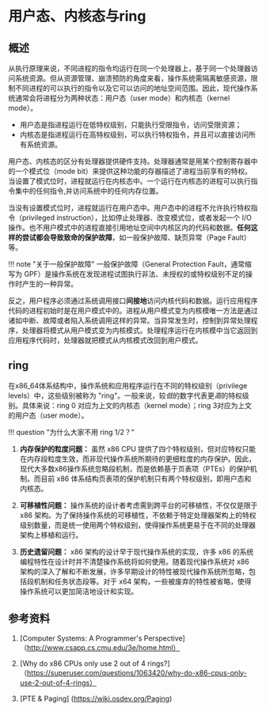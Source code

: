 # 用户态、内核态与ring

## 概述

从执行原理来说，不同进程的指令均运行在同一个处理器上，基于同一个处理器访问系统资源。但从资源管理、崩溃预防的角度来看，操作系统需隔离敏感资源，限制不同进程的可以执行的指令以及它可以访问的地址空间范围。因此，现代操作系统通常会将进程分为两种状态：用户态（user mode）和内核态（kernel mode）。

- 用户态是指进程运行在低特权级别，只能执行受限指令，访问受限资源；
- 内核态是指进程运行在高特权级别，可以执行特权指令，并且可以直接访问所有系统资源。

用户态、内核态的区分有处理器提供硬件支持。处理器通常是用某个控制寄存器中的一个模式位（mode bit）来提供这种功能的存器描述了进程当前享有的特权。当设置了模式位时，进程就运行在内核态中。一个运行在内核态的进程可以执行指令集中的任何指令,并访问系统中的任何内存位置。

当没有设置模式位时，进程就运行在用户态中。用户态中的进程不允许执行特权指令（privileged instruction），比如停止处理器、改变模式位，或者发起一个 I/O 操作。也不用户模式中的进程直接引用地址空间中内核区内的代码和数据。**任何这样的尝试都会导致致命的保护故障**，如一般保护故障、缺页异常（Page Fault）等。

!!! note "关于一般保护故障"
    一般保护故障（General Protection Fault，通常缩写为 GPF）是操作系统在发现进程试图执行非法、未授权的或特权级别不足的操作时产生的一种异常。

反之，用户程序必须通过系统调用接口**间接地**访问内核代码和数据。运行应用程序代码的进程初始时是在用户模式中的。进程从用户模式变为内核模唯一方法是通过诸如中断、故障或者陷入系统调用这样的异常。当异常发生时，控制到异常处理程序，处理器将模式从用户模式变为内核模式。处理程序运行在内核模中当它返回到应用程序代码时，处理器就把模式从内核模式改回到用户模式。

## ring

在x86_64体系结构中，操作系统和应用程序运行在不同的特权级别（privilege levels）中，这些级别被称为 "ring"。一般来说，较*低*的数字代表更*高*的特权级别。具体来说：ring 0 对应为上文的内核态（kernel mode）；ring 3对应为上文的用户态（user mode）。  

!!! question "为什么大家不用 ring 1/2？"

1. **内存保护的粒度问题：** 虽然 x86 CPU 提供了四个特权级别，但对应特权只能在内存段粒度生效，而非现代操作系统所期待的更细粒度的内存保护。因此，现代大多数x86操作系统忽略段机制，而是依赖基于页表项（PTEs）的保护机制。而目前 x86 体系结构页表项的保护机制只有两个特权级别，即用户态和内核态。

2. **可移植性问题：** 操作系统的设计者考虑需到跨平台的可移植性，不仅仅是限于 x86 架构。为了保持操作系统的可移植性，不依赖于特定处理器架构上的特权级别数量，而是统一使用两个特权级别，使得操作系统更易于在不同的处理器架构上移植和运行。

3. **历史遗留问题：** x86 架构的设计早于现代操作系统的实现，许多 x86 的系统编程特性在设计时并不清楚操作系统将如何使用。随着现代操作系统对 x86 架构的深入了解和不断发展，许多早期设计的特性被现代操作系统所忽略，包括段机制和任务状态段等。对于 x64 架构，一些被废弃的特性被省略，使得操作系统可以更加简洁地设计和实现。


## 参考资料
1. [Computer Systems: A Programmer's Perspective]（http://www.csapp.cs.cmu.edu/3e/home.html）

2. [Why do x86 CPUs only use 2 out of 4 rings?]（https://superuser.com/questions/1063420/why-do-x86-cpus-only-use-2-out-of-4-rings）

3. [PTE & Paging] (https://wiki.osdev.org/Paging)